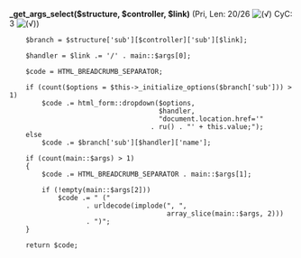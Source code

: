 **_get_args_select($structure, $controller, $link)** (Pri, Len: 20/26 ![(&radic;)](https://raw.github.com/TheB3Rt0z/schrimp/master/.inc/img/icon_16x16_green_ok.png "") CyC: 3 ![(&radic;)](https://raw.github.com/TheB3Rt0z/schrimp/master/.inc/img/icon_16x16_green_ok.png ""))  
  
        $branch = $structure['sub'][$controller]['sub'][$link];

        $handler = $link .= '/' . main::$args[0];

        $code = HTML_BREADCRUMB_SEPARATOR;

        if (count($options = $this->_initialize_options($branch['sub'])) > 1)
            $code .= html_form::dropdown($options,
                                         $handler,
                                         "document.location.href='"
                                       . ru() . "' + this.value;");
        else
            $code .= $branch['sub'][$handler]['name'];

        if (count(main::$args) > 1)
        {
            $code .= HTML_BREADCRUMB_SEPARATOR . main::$args[1];

            if (!empty(main::$args[2]))
                $code .= " ("
                       . urldecode(implode(", ",
                                           array_slice(main::$args, 2)))
                       . ")";
        }

        return $code;
